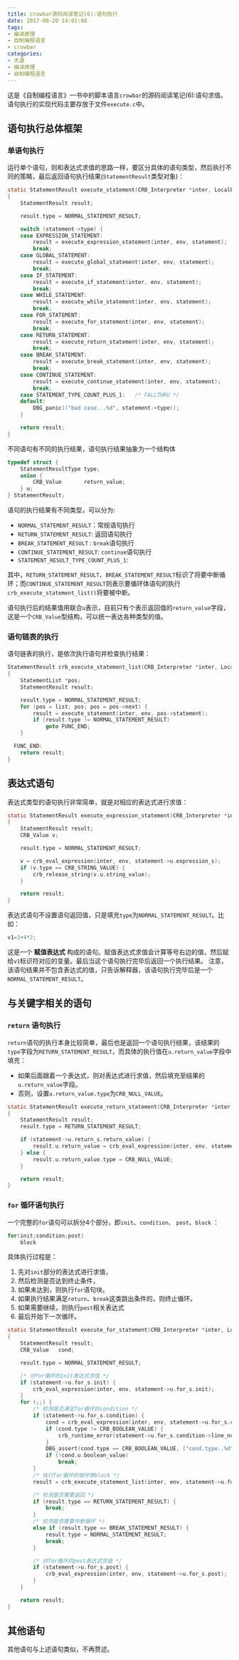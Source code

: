 ```yaml
---
title: crowbar源码阅读笔记(6):语句执行
date: 2017-08-20 14:01:08
tags:
- 编译原理
- 自制编程语言
- crowbar
categories:
- 大道
- 编译原理
- 自制编程语言
---
```


这是《自制编程语言》一书中的脚本语言`crowbar`的源码阅读笔记(6):语句求值。语句执行的实现代码主要存放于文件`execute.c`中。

## 语句执行总体框架

### 单语句执行

运行单个语句，则和表达式求值的思路一样，要区分具体的语句类型，然后执行不同的策略，最后返回语句执行结果(`StatementResult`类型对象)：
```c
static StatementResult execute_statement(CRB_Interpreter *inter, LocalEnvironment *env, Statement *statement)
{
    StatementResult result;

    result.type = NORMAL_STATEMENT_RESULT;

    switch (statement->type) {
    case EXPRESSION_STATEMENT:
        result = execute_expression_statement(inter, env, statement);
        break;
    case GLOBAL_STATEMENT:
        result = execute_global_statement(inter, env, statement);
        break;
    case IF_STATEMENT:
        result = execute_if_statement(inter, env, statement);
        break;
    case WHILE_STATEMENT:
        result = execute_while_statement(inter, env, statement);
        break;
    case FOR_STATEMENT:
        result = execute_for_statement(inter, env, statement);
        break;
    case RETURN_STATEMENT:
        result = execute_return_statement(inter, env, statement);
        break;
    case BREAK_STATEMENT:
        result = execute_break_statement(inter, env, statement);
        break;
    case CONTINUE_STATEMENT:
        result = execute_continue_statement(inter, env, statement);
        break;
    case STATEMENT_TYPE_COUNT_PLUS_1:   /* FALLTHRU */
    default:
        DBG_panic(("bad case...%d", statement->type));
    }

    return result;
}
```

不同语句有不同的执行结果，语句执行结果抽象为一个结构体
```c
typedef struct {
    StatementResultType type;
    union {
        CRB_Value       return_value;
    } u;
} StatementResult;
```
语句的执行结果有不同类型，可以分为:
* `NORMAL_STATEMENT_RESULT`：常规语句执行
* `RETURN_STATEMENT_RESULT`: 返回语句执行
* `BREAK_STATEMENT_RESULT` : `break`语句执行
* `CONTINUE_STATEMENT_RESULT`: `continue`语句执行
* `STATEMENT_RESULT_TYPE_COUNT_PLUS_1`: 

其中，`RETURN_STATEMENT_RESULT`、`BREAK_STATEMENT_RESULT`标识了将要中断循环；而`CONTINUE_STATEMENT_RESULT`则表示要循环体语句的执行`crb_execute_statement_list()`将要被中断。

语句执行后的结果值用联合`u`表示，目前只有个表示返回值的`return_value`字段，这是一个`CRB_Value`型结构，可以统一表达各种类型的值。

### 语句链表的执行

语句链表的执行，是依次执行语句并检查执行结果：
```c
StatementResult crb_execute_statement_list(CRB_Interpreter *inter, LocalEnvironment *env, StatementList *list)
{
    StatementList *pos;
    StatementResult result;

    result.type = NORMAL_STATEMENT_RESULT;
    for (pos = list; pos; pos = pos->next) {
        result = execute_statement(inter, env, pos->statement);
        if (result.type != NORMAL_STATEMENT_RESULT)
            goto FUNC_END;
    }

  FUNC_END:
    return result;
}
```

## 表达式语句

表达式类型的语句执行非常简单，就是对相应的表达式进行求值：
```c
static StatementResult execute_expression_statement(CRB_Interpreter *inter, LocalEnvironment *env, Statement *statement)
{
    StatementResult result;
    CRB_Value v;

    result.type = NORMAL_STATEMENT_RESULT;

    v = crb_eval_expression(inter, env, statement->u.expression_s);
    if (v.type == CRB_STRING_VALUE) {
        crb_release_string(v.u.string_value);
    }

    return result;
}
```

表达式语句不设置语句返回值，只是填充`type`为`NORMAL_STATEMENT_RESULT`。比如：
```js
v1=3+4*2;
```
这是一个 **赋值表达式** 构成的语句。赋值表达式求值会计算等号右边的值，然后赋给`v1`标识符对应的变量。最后当这个语句执行完毕后返回一个执行结果。
注意，该语句结果并不包含表达式的值，只告诉解释器，该语句执行完毕后是一个`NORMAL_STATEMENT_RESULT`。


## 与关键字相关的语句

### `return` 语句执行

`return`语句的执行本身比较简单，最后也是返回一个语句执行结果，该结果的`type`字段为`RETURN_STATEMENT_RESULT`，而具体的执行值在`u.return_value`字段中填充：
* 如果后面跟着一个表达式，则对表达式进行求值，然后填充至结果的`u.return_value`字段。
* 否则，设置`u.return_value.type`为`CRB_NULL_VALUE`。

```c
static StatementResult execute_return_statement(CRB_Interpreter *inter, LocalEnvironment *env, Statement *statement)
{
    StatementResult result;
    result.type = RETURN_STATEMENT_RESULT;

    if (statement->u.return_s.return_value) {
        result.u.return_value = crb_eval_expression(inter, env, statement->u.return_s.return_value);
    } else {
        result.u.return_value.type = CRB_NULL_VALUE;
    }

    return result;
}
```

### `for` 循环语句执行

一个完整的`for`语句可以拆分4个部分，即`init`、`condition`、 `post`、`block` ：
```c
for(init;condition;post)
    block
```
 
具体执行过程是：
1. 先对`init`部分的表达式进行求值，
2. 然后检测是否达到终止条件，
3. 如果未达到，则执行`for`语句块。
4. 如果执行结果满足`return`、`break`这类跳出条件的，则终止循环。
5. 如果需要继续，则执行`post`相关表达式
6. 最后开始下一次循环。

```c
static StatementResult execute_for_statement(CRB_Interpreter *inter, LocalEnvironment *env, Statement *statement)
{
    StatementResult result;
    CRB_Value   cond;

    result.type = NORMAL_STATEMENT_RESULT;

    /* 对for循环的init表达式求值 */
    if (statement->u.for_s.init) {
        crb_eval_expression(inter, env, statement->u.for_s.init);
    }
    for (;;) {
        /* 检测是否满足for循环的condition */
        if (statement->u.for_s.condition) {
            cond = crb_eval_expression(inter, env, statement->u.for_s.condition);
            if (cond.type != CRB_BOOLEAN_VALUE) {
                crb_runtime_error(statement->u.for_s.condition->line_number, NOT_BOOLEAN_TYPE_ERR, MESSAGE_ARGUMENT_END);
            }
            DBG_assert(cond.type == CRB_BOOLEAN_VALUE, ("cond.type..%d", cond.type));
            if (!cond.u.boolean_value)
                break;
        }
        /* 执行for循环的循环体block */
        result = crb_execute_statement_list(inter, env, statement->u.for_s.block ->statement_list);

        /* 检测是否需要返回 */
        if (result.type == RETURN_STATEMENT_RESULT) {
            break;
        }
        /* 检测是否需要中断循环 */
        else if (result.type == BREAK_STATEMENT_RESULT) {
            result.type = NORMAL_STATEMENT_RESULT;
            break;
        }

        /* 对for循环的post表达式求值 */
        if (statement->u.for_s.post) {
            crb_eval_expression(inter, env, statement->u.for_s.post);
        }
    }

    return result;
}
```

## 其他语句

其他语句与上述语句类似，不再赘述。